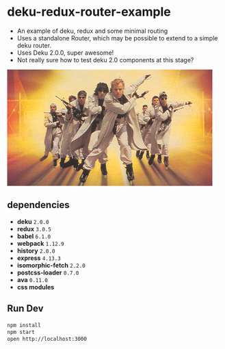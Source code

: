 # deku-redux-router-example

- An example of deku, redux and some minimal routing
- Uses a standalone Router, which may be possible to extend to a simple deku router.
- Uses Deku 2.0.0, super awesome!
- Not really sure how to test deku 2.0 components at this stage?

![](https://raw.githubusercontent.com/StevenIseki/deku-redux-router-example/master/build/img/screenshot.jpg)

## dependencies

* **deku** `2.0.0`  
* **redux** `3.0.5`
* **babel** `6.1.0`
* **webpack** `1.12.9`
* **history** `2.0.0`
* **express** `4.13.3`
* **isomorphic-fetch** `2.2.0`
* **postcss-loader** `0.7.0`
* **ava** `0.11.0`
* **css modules**

## Run Dev

```
npm install
npm start
open http://localhost:3000
```
